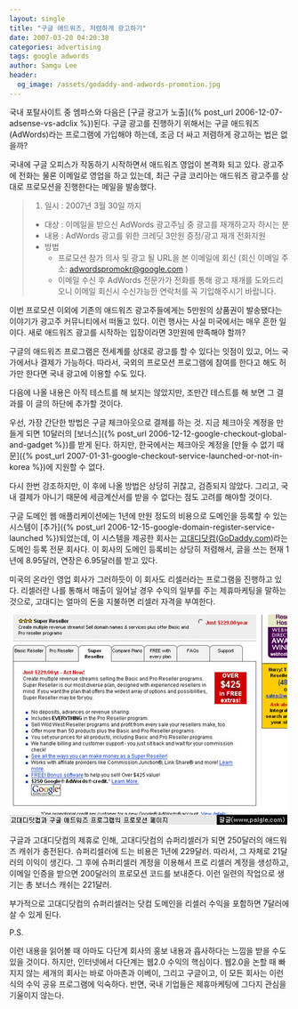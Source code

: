 ```yaml
---
layout: single
title: "구글 애드워즈, 저렴하게 광고하기"
date: 2007-03-20 04:20:38
categories: advertising
tags: google adwords
author: Samgu Lee
header:
  og_image: /assets/godaddy-and-adwords-promotion.jpg
---
```


국내 포탈사이트 중 엠파스와 다음은 [구글 광고가 노출]({% post_url 2006-12-07-adsense-vs-adclix %})된다. 구글 광고를 진행하기 위해서는 구글 애드워즈(AdWords)라는 프로그램에 가입해야 하는데, 조금 더 싸고 저렴하게 광고하는 법은 없을까?

국내에 구글 오피스가 작동하기 시작하면서 애드워즈 영업이 본격화 되고 있다. 광고주에 전화는 물론 이메일로 영업을 하고 있는데, 최근 구글 코리아는 애드워즈 광고주를 상대로 프로모션을 진행한다는 메일을 발송했다.

> 1. 일시 : 2007년 3월 30일 까지
>
> - 대상 : 이메일을 받으신 AdWords 광고주님 중 광고를 재개하고자 하시는 분
> - 내용 : AdWords 광고를 위한 크레딧 3만원 증정/광고 재개 전화지원
> - 방법
>   - 프로모션 참가 의사 및 광고 될 URL을 본 이메일에 회신
>     (회신 이메일 주소: adwordspromokr@google.com )
>   - 이메일 수신 후 AdWords 전문가가 전화를 통해 광고 재개를 도와드리오니 이메일 회신시 수신가능한 연락처를 꼭 기입해주시기 바랍니다.

이번 프로모션 이외에 기존의 애드워즈 광고주들에게는 5만원의 상품권이 발송됐다는 이야기가 광고주 커뮤니티에서 떠돌고 있다. 이런 행사는 사실 미국에서는 매우 흔한 일이다. 새로 애드워즈 광고를 시작하는 입장이라면 3만원에 만족해야 할까?

구글의 애드워즈 프로그램은 전세계를 상대로 광고를 할 수 있다는 잇점이 있고, 어느 국가에서나 결제가 가능하다. 따라서, 국외의 프로모션 프로그램에 참여를 한다고 해도 허가만 한다면 국내 광고에 이용할 수도 있다.

다음에 나올 내용은 아직 테스트를 해 보지는 않았지만, 조만간 테스트를 해 보면 그 결과를 이 글의 하단에 추가할 것이다.

우선, 가장 간단한 방법은 구글 체크아웃으로 결제를 하는 것. 지금 체크아웃 계정을 만들게 되면 10달러의 [보너스]({% post_url 2006-12-12-google-checkout-global-and-gadget %})를 받게 된다. 하지만, 한국에서는 체크아웃 계정을 [만들 수 없기 때문]({% post_url 2007-01-31-google-checkout-service-launched-or-not-in-korea %})에 지원할 수 없다.

다시 한번 강조하지만, 이 후에 나올 방법은 상당히 귀찮고, 검증되지 않았다. 그리고, 국내 결제가 아니기 때문에 세금계산서를 받을 수 없다는 점도 고려를 해야할 것이다.

구글 도메인 웹 애플리케이션에는 1년에 만원 정도의 비용으로 도메인을 등록할 수 있는 시스템이 [추가]({% post_url 2006-12-15-google-domain-register-service-launched %})되었는데, 이 시스템을 제공한 회사는 [고대디닷컴(GoDaddy.com)](http://www.godaddy.com/gdshop/wwd_landing.asp?ci=)라는 도메인 등록 전문 회사다. 이 회사의 도메인 등록비는 상당히 저렴해서, 글을 쓰는 현재 1년에 8.95달러, 연장은 6.95달러를 받고 있다.

미국의 온라인 영업 회사가 그러하듯이 이 회사도 리셀러라는 프로그램을 진행하고 있다. 리셀러란 나를 통해서 매출이 일어날 경우 수익의 일부를 주는 제휴마케팅을 말하는 것으로, 고대디는 얼마의 돈을 지불하면 리셀러 자격을 부여한다.

![고대디닷컴과 구글 애드워즈의 제휴 프로그램](/assets/godaddy-and-adwords-promotion.jpg)

구글과 고대디닷컴의 제휴로 인해, 고대디닷컴의 슈퍼리셀러가 되면 250달러의 애드워즈 캐쉬가 충전된다. 슈퍼리셀러에 드는 비용은 1년에 229달러. 따라서, 그 자체로 21달러의 이익이 생긴다. 그 후에 슈퍼리셀러 계정을 이용해서 프로 리셀러 계정을 생성하고, 이메일 인증을 받으면 200달러의 프로모션 코드를 보내준다. 이런 일련의 작업으로 생기는 총 보너스 캐쉬는 221달러.

부가적으로 고대디닷컴의 슈퍼리셀러는 닷컴 도메인을 리셀러 수익을 포함하면 7달러에 살 수 있게 된다.

P.S.

이런 내용을 읽어볼 때 아마도 다단계 회사의 홍보 내용과 흡사하다는 느낌을 받을 수도 있을 것이다. 하지만, 인터넷에서 다단계는 웹2.0 수익의 핵심이다. 웹2.0을 논할 때 빠지지 않는 세개의 회사는 바로 아마존과 이베이, 그리고 구글이고, 이 모든 회사는 이런 식의 수익 공유 프로그램에 익숙하다.
반면, 국내 기업들은 제휴마케팅에 그다지 관심을 기울이지 않는다.
